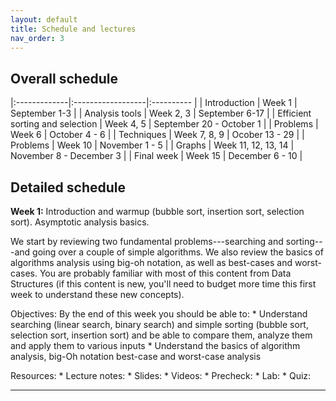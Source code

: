 ```yaml
---
layout: default 
title: Schedule and lectures
nav_order: 3
---
```


## Overall schedule 

|:-------------|:------------------|:---------- |
| Introduction                     | Week 1 | September 1-3 |
| Analysis tools                   | Week 2, 3 | September 6-17 |
| Efficient sorting and selection  | Week 4, 5 | September 20 - October 1 |
| Problems                         | Week 6 | October 4 - 6 | 
| Techniques                       | Week 7, 8, 9 |  Ocober 13 - 29 | 
| Problems                         | Week 10 | November 1 - 5 | 
| Graphs                           | Week 11, 12, 13, 14 | November 8 - December 3 | 
| Final week                       | Week 15 | December 6 - 10 | 



## Detailed schedule

 __Week 1:__ Introduction and warmup (bubble sort, insertion sort, selection sort). Asymptotic analysis basics.

We start by reviewing two fundamental problems---searching and sorting---and going over a couple of simple algorithms. We also review the basics of algorithms analysis using big-oh notation, as well as best-cases and worst-cases.  You are probably familiar with most of this content from Data Structures (if this  content is new, you'll need to budget more time this first week to understand these new concepts). 

Objectives: By the end of this  week you should be able to:
    * Understand searching (linear search, binary search) and simple sorting (bubble sort, selection sort, insertion sort) and be able to compare them, analyze them and apply  them to various inputs
    * Understand the basics of algorithm analysis, big-Oh notation best-case and worst-case analysis

Resources: 
     * Lecture notes: 
     * Slides: 
     * Videos: 
     * Precheck: 
     * Lab: 
     * Quiz: 
     
   ***
   
   
